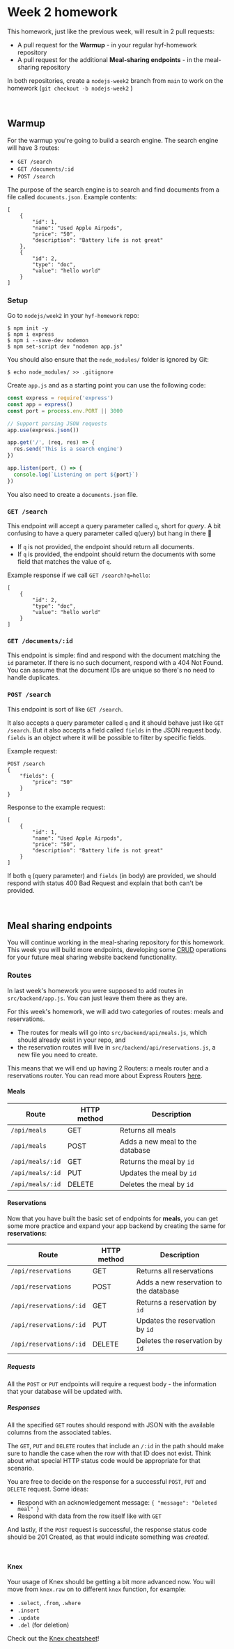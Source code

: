 # Week 2 homework

This homework, just like the previous week, will result in 2 pull requests:
* A pull request for the **Warmup** - in your regular hyf-homework repository
* A pull request for the additional **Meal-sharing endpoints** - in the meal-sharing repository

In both repositories, create a `nodejs-week2` branch from `main` to work on the homework (`git checkout -b nodejs-week2` )

<br/>

## **Warmup**

For the warmup you're going to build a search engine. The search engine will have 3 routes:
- `GET /search`
- `GET /documents/:id`
- `POST /search`

The purpose of the search engine is to search and find documents from a file called `documents.json`. Example contents:

```
[
    {
        "id": 1,
        "name": "Used Apple Airpods",
        "price": "50",
        "description": "Battery life is not great"
    },
    {
        "id": 2,
        "type": "doc",
        "value": "hello world"
    }
]
```

### Setup

Go to `nodejs/week2` in your `hyf-homework` repo:

    $ npm init -y
    $ npm i express
    $ npm i --save-dev nodemon
    $ npm set-script dev "nodemon app.js"

You should also ensure that the `node_modules/` folder is ignored by Git:

    $ echo node_modules/ >> .gitignore

Create `app.js` and as a starting point you can use the following code:

```js
const express = require('express')
const app = express()
const port = process.env.PORT || 3000

// Support parsing JSON requests
app.use(express.json())

app.get('/', (req, res) => {
  res.send('This is a search engine')
})

app.listen(port, () => {
  console.log(`Listening on port ${port}`)
})
```

You also need to create a `documents.json` file.

### `GET /search`

This endpoint will accept a query parameter called `q`, short for _query_. A bit confusing to have a query parameter called q(uery) but hang in there 💪

- If `q` is not provided, the endpoint should return all documents.
- If `q` is provided, the endpoint should return the documents with some field that matches the value of `q`.

Example response if we call `GET /search?q=hello`:
```
[
    {
        "id": 2,
        "type": "doc",
        "value": "hello world"
    }
]
```

### `GET /documents/:id`

This endpoint is simple: find and respond with the document matching the `id` parameter. If there is no such document, respond with a 404 Not Found.
You can assume that the document IDs are unique so there's no need to handle duplicates.

### `POST /search`

This endpoint is sort of like `GET /search`.

It also accepts a query parameter called `q` and it should behave just like `GET /search`.
But it also accepts a field called `fields` in the JSON request body. `fields` is an object where it will be possible to filter by specific fields.

Example request:
```
POST /search
{
    "fields": {
        "price": "50"
    }
}
```

Response to the example request:
```
[
    {
        "id": 1,
        "name": "Used Apple Airpods",
        "price": "50",
        "description": "Battery life is not great"
    }
]
```

If both `q` (query parameter) and `fields` (in body) are provided, we should respond with status 400 Bad Request and explain that both can't be provided.

<br/>

## **Meal sharing endpoints**

You will continue working in the meal-sharing repository for this homework. This week you will build more endpoints, developing some [CRUD](https://www.freecodecamp.org/news/crud-operations-explained/) operations for your future meal sharing website backend functionality.


### **Routes**

In last week's homework you were supposed to add routes in `src/backend/app.js`. You can just leave them there as they are.

For this week's homework, we will add two categories of routes: meals and reservations.

- The routes for meals will go into `src/backend/api/meals.js`, which should already exist in your repo, and
- the reservation routes will live in `src/backend/api/reservations.js`, a new file you need to create.

This means that we will end up having 2 Routers: a meals router and a reservations router. You can read more about Express Routers [here](http://expressjs.com/en/4x/api.html#router).

#### **Meals**

| Route            | HTTP method   | Description         |
| ---------------- | ------ | ------------------------ |
| `/api/meals`     | GET     | Returns all meals |
| `/api/meals`     | POST   | Adds a new meal to the database |
| `/api/meals/:id` | GET    | Returns the meal by `id` |
| `/api/meals/:id` | PUT    | Updates the meal by `id` |
| `/api/meals/:id` | DELETE | Deletes the meal by `id` |

#### **Reservations**

Now that you have built the basic set of endpoints for **meals**, you can get some more practice and expand your app backend by creating the same for **reservations**:

| Route            | HTTP method   | Description         |
| ---------------- | ------ | ------------------------ |
| `/api/reservations`     | GET    | Returns all reservations  |
| `/api/reservations`         | POST   | Adds a new reservation to the database |
| `/api/reservations/:id` | GET    | Returns a reservation by `id` |
| `/api/reservations/:id` | PUT    | Updates the reservation by `id` |
| `/api/reservations/:id` | DELETE | Deletes the reservation by `id` |


##### **Requests**

All the `POST` or `PUT` endpoints will require a request body - the information that your database will be updated with.

##### **Responses**

All the specified `GET` routes should respond with JSON with the available columns from the associated tables.

The `GET`, `PUT` and `DELETE` routes that include an `/:id` in the path should make sure to handle the case when the row with that ID does not exist.
Think about what special HTTP status code would be appropriate for that scenario.

You are free to decide on the response for a successful `POST`, `PUT` and `DELETE` request. Some ideas:
- Respond with an acknowledgement message: `{ "message": "Deleted meal" }`
- Respond with data from the row itself like with `GET`

And lastly, if the `POST` request is successful, the response status code should be 201 Created, as that would indicate something was _created_.

<br/>

#### **Knex**

Your usage of Knex should be getting a bit more advanced now. You will move from `knex.raw` on to different `knex` function, for example:

- `.select`, `.from`, `.where`
- `.insert`
- `.update`
- `.del` (for deletion)

Check out the [Knex cheatsheet](https://devhints.io/knex)!
